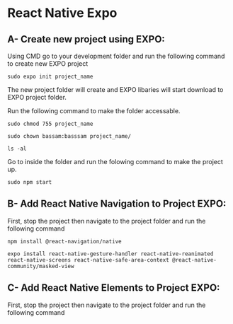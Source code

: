 # React Native Expo

## A- Create new project using EXPO:

Using CMD go to your development folder and run the following command to create new EXPO project

`sudo expo init project_name`

The new project folder will create and EXPO libaries will start download to EXPO project folder.

Run the following command to make the folder accessable.

`sudo chmod 755 project_name`

`sudo chown bassam:basssam project_name/`

`ls -al`

Go to inside the folder and run the folowing command to make the project up.

`sudo npm start`


## B- Add React Native Navigation to Project EXPO:

First, stop the project then navigate to the project folder and run the following command

`npm install @react-navigation/native`

`expo install react-native-gesture-handler react-native-reanimated react-native-screens react-native-safe-area-context @react-native-community/masked-view`


## C- Add React Native Elements to Project EXPO:

First, stop the project then navigate to the project folder and run the following command










